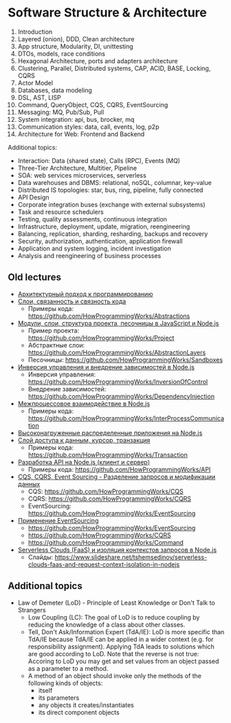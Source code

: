 # Software Structure & Architecture

1. Introduction
2. Layered (onion), DDD, Clean architecture
3. App structure, Modularity, DI, unittesting
4. DTOs, models, race conditions
5. Hexagonal Architecture, ports and adapters architecture
6. Clustering, Parallel, Distributed systems, CAP, ACID, BASE, Locking, CQRS
7. Actor Model
8. Databases, data modeling
9. DSL, AST, LISP
10. Command, QueryObject, CQS, CQRS, EventSourcing
11. Messaging: MQ, Pub/Sub, Pull
12. System integration: api, bus, brocker, mq
13. Communication styles: data, call, events, log, p2p
14. Architecture for Web: Frontend and Backend

Additional topics:
- Interaction: Data (shared state), Calls (RPC), Events (MQ)
- Three-Tier Architecture, Multitier, Pipeline
- SOA: web services microservices, serverless
- Data warehouses and DBMS: relational, noSQL, columnar, key-value
- Distributed IS topologies: star, bus, ring, pipeline, fully connected
- API Design
- Corporate integration buses (exchange with external subsystems)
- Task and resource schedulers
- Testing, quality assessments, continuous integration
- Infrastructure, deployment, update, migration, reengineering
- Balancing, replication, sharding, resharding, backups and recovery
- Security, authorization, authentication, application firewall
- Application and system logging, incident investigation
- Analysis and reengineering of business processes

## Old lectures

- [Архитектурный подход к программированию](https://youtu.be/d_vyO2CkiOc)
- [Слои, связанность и связность кода](https://youtu.be/A3RpwNlVeyY)
  - Примеры кода: https://github.com/HowProgrammingWorks/Abstractions
- [Модули, слои, структура проекта, песочницы в JavaScript и Node.js](https://youtu.be/O7A9chb573E)
  - Пример проекта: https://github.com/HowProgrammingWorks/Project
  - Абстрактные слои: https://github.com/HowProgrammingWorks/AbstractionLayers
  - Песочницы: https://github.com/HowProgrammingWorks/Sandboxes
- [Инверсия управления и внедрение зависимостей в Node.js](https://youtu.be/Fz86Fdjz-LM)
  - Инверсия управления: https://github.com/HowProgrammingWorks/InversionOfControl
  - Внедрение зависимостей: https://github.com/HowProgrammingWorks/DependencyInjection
- [Межпроцессовое взаимодействие в Node.js](https://youtu.be/2OXWZFMvfbc)
  - Примеры кода: https://github.com/HowProgrammingWorks/InterProcessCommunication
- [Высоконагруженные распределенные приложения на Node.js](https://youtu.be/7tfZDABPvVs)
- [Слой доступа к данным, курсор, транзакция](https://youtu.be/CRcSWtWVvrA)
  - Примеры кода: https://github.com/HowProgrammingWorks/Transaction
- [Разработка API на Node.js (клиент и сервер)](https://youtu.be/-az912XBCu8)
  - Примеры кода: https://github.com/HowProgrammingWorks/API
- [CQS, CQRS, Event Sourcing - Разделение запросов и модификации данных](https://youtu.be/T2tRc80Q8Qw)
  - CQS: https://github.com/HowProgrammingWorks/CQS
  - CQRS: https://github.com/HowProgrammingWorks/CQRS
  - EventSourcing: https://github.com/HowProgrammingWorks/EventSourcing
- [Применение EventSourcing](https://youtu.be/kFNtKiK2SPs)
  - https://github.com/HowProgrammingWorks/EventSourcing
  - https://github.com/HowProgrammingWorks/CQRS
  - https://github.com/HowProgrammingWorks/Command
- [Serverless Clouds (FaaS) и изоляция контекстов запросов в Node.js](https://youtu.be/x-Rd6fPV6L8)
  - Слайды: https://www.slideshare.net/tshemsedinov/serverless-clouds-faas-and-request-context-isolation-in-nodejs

## Additional topics

- Law of Demeter (LoD) - Principle of Least Knowledge or Don't Talk to Strangers
  - Low Coupling (LC): The goal of LoD is to reduce coupling by reducing the knowledge of a class about other classes.
  - Tell, Don't Ask/Information Expert (TdA/IE): LoD is more specific than TdA/IE because TdA/IE can be applied in a wider context (e.g. for responsibility assignment). Applying TdA leads to solutions which are good according to LoD. Note that the reverse is not true: Accoring to LoD you may get and set values from an object passed as a parameter to a method.
  - A method of an object should invoke only the methods of the following kinds of objects:
    - itself
    - its parameters
    - any objects it creates/instantiates
    - its direct component objects
